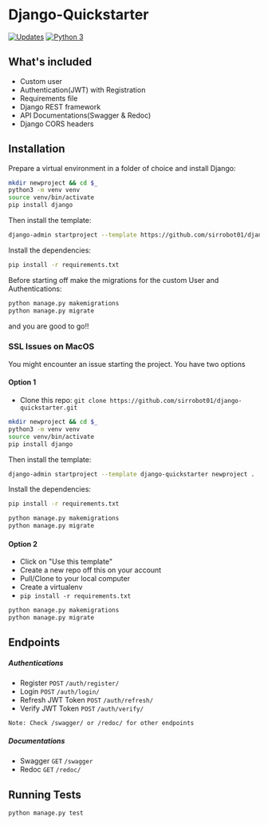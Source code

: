 # Django-Quickstarter

[![Updates](https://pyup.io/repos/github/sirrobot01/django-quickstarter/shield.svg)](https://pyup.io/repos/github/sirrobot01/django-quickstarter/)
[![Python 3](https://pyup.io/repos/github/sirrobot01/django-quickstarter/python-3-shield.svg)](https://pyup.io/repos/github/sirrobot01/django-quickstarter/)

## What's included

- Custom user
- Authentication(JWT) with Registration
- Requirements file
- Django REST framework
- API Documentations(Swagger & Redoc)
- Django CORS headers

## Installation

Prepare a virtual environment in a folder of choice and install Django:

```bash
mkdir newproject && cd $_
python3 -m venv venv
source venv/bin/activate
pip install django
```

Then install the template:

```bash
django-admin startproject --template https://github.com/sirrobot01/django-quickstarter/archive/master.zip newproject .
```

Install the dependencies:

```bash
pip install -r requirements.txt
```


Before starting off make the migrations for the custom User and Authentications:

```bash
python manage.py makemigrations
python manage.py migrate
```

and you are good to go!!

### SSL Issues on MacOS

You might encounter an issue starting the project. You have two options

#### Option 1

- Clone this repo: 
```git clone https://github.com/sirrobot01/django-quickstarter.git ```
```bash
mkdir newproject && cd $_
python3 -m venv venv
source venv/bin/activate
pip install django
```

Then install the template:

```bash
django-admin startproject --template django-quickstarter newproject .
```

Install the dependencies:

```bash
pip install -r requirements.txt
```

```bash
python manage.py makemigrations
python manage.py migrate
```




#### Option 2

- Click on "Use this template"
- Create a new repo off this on your account
- Pull/Clone to your local computer
- Create a virtualenv
- ```pip install -r requirements.txt```
```bash
python manage.py makemigrations
python manage.py migrate
```

## Endpoints

##### Authentications

- Register `POST` `/auth/register/`
- Login `POST` `/auth/login/`
- Refresh JWT Token `POST` `/auth/refresh/`
- Verify JWT Token `POST` `/auth/verify/`

```
Note: Check /swagger/ or /redoc/ for other endpoints
```

##### Documentations

- Swagger `GET` `/swagger`
- Redoc `GET` `/redoc/`

## Running Tests

```bash
python manage.py test
```
